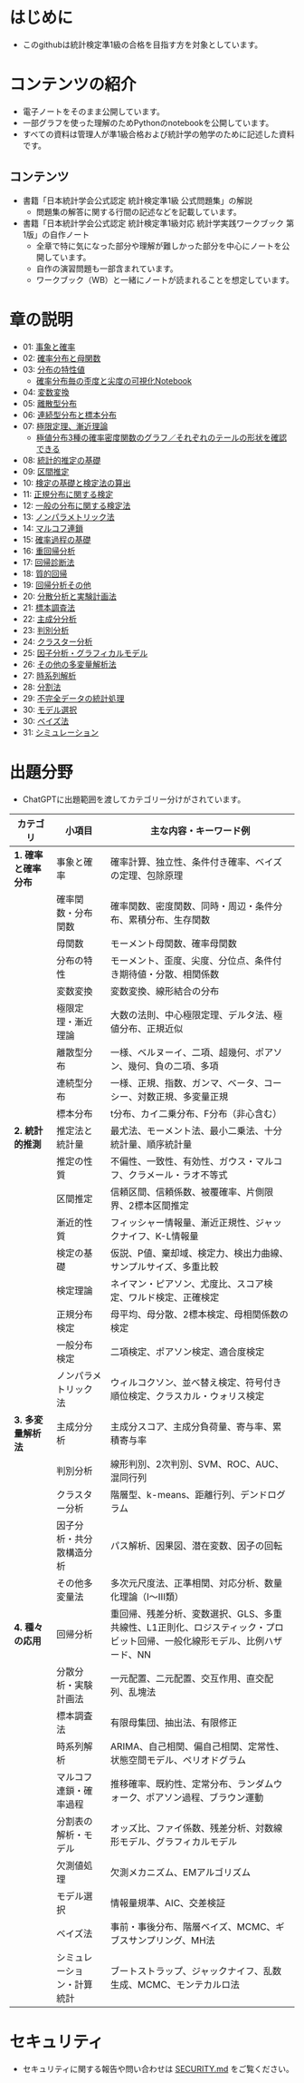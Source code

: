 # はじめに
* このgithubは統計検定準1級の合格を目指す方を対象としています。

# コンテンツの紹介
* 電子ノートをそのまま公開しています。
* 一部グラフを使った理解のためPythonのnotebookを公開しています。
* すべての資料は管理人が準1級合格および統計学の勉学のために記述した資料です。

## コンテンツ
* 書籍「日本統計学会公式認定 統計検定準1級 公式問題集」の解説
  * 問題集の解答に関する行間の記述などを記載しています。
* 書籍「日本統計学会公式認定 統計検定準1級対応 統計学実践ワークブック 第1版」の自作ノート
  * 全章で特に気になった部分や理解が難しかった部分を中心にノートを公開しています。
  * 自作の演習問題も一部含まれています。
  * ワークブック（WB）と一緒にノートが読まれることを想定しています。

# 章の説明
- 01: [事象と確率](./grade1semi_WB/chapter_1/)
- 02: [確率分布と母関数](./grade1semi_WB/chapter_2/)
- 03: [分布の特性値](./grade1semi_WB/chapter_3/)
  - [確率分布毎の歪度と尖度の可視化Notebook](./src/KurtosisAndShapSkewness.ipynb)
- 04: [変数変換](./grade1semi_WB/chapter_4/)
- 05: [離散型分布](./grade1semi_WB/chapter_5/)
- 06: [連続型分布と標本分布](./grade1semi_WB/chapter_6/)
- 07: [極限定理、漸近理論](./grade1semi_WB/chapter_7/)
  - [極値分布3種の確率密度関数のグラフ／それぞれのテールの形状を確認できる](./photo/Gumbel_Weibull_Frechet.jpg)
- 08: [統計的推定の基礎](./grade1semi_WB/chapter_8/)
- 09: [区間推定](./grade1semi_WB/chapter_9/)
- 10: [検定の基礎と検定法の算出](./grade1semi_WB/chapter_10/)
- 11: [正規分布に関する検定](./grade1semi_WB/chapter_11/)
- 12: [一般の分布に関する検定法](./grade1semi_WB/chapter_12/)
- 13: [ノンパラメトリック法](./grade1semi_WB/chapter_13/)
- 14: [マルコフ連鎖](./grade1semi_WB/chapter_14/)
- 15: [確率過程の基礎](./grade1semi_WB/chapter_15/)
- 16: [重回帰分析](./grade1semi_WB/chapter_16/)
- 17: [回帰診断法](./grade1semi_WB/chapter_17/)
- 18: [質的回帰](./grade1semi_WB/chapter_18/)
- 19: [回帰分析その他](./grade1semi_WB/chapter_19/)
- 20: [分散分析と実験計画法](./grade1semi_WB/chapter_20/)
- 21: [標本調査法](./grade1semi_WB/chapter_21/)
- 22: [主成分分析](./grade1semi_WB/chapter_22/)
- 23: [判別分析](./grade1semi_WB/chapter_23/)
- 24: [クラスター分析](./grade1semi_WB/chapter_24/)
- 25: [因子分析・グラフィカルモデル](./grade1semi_WB/chapter_25/)
- 26: [その他の多変量解析法](./grade1semi_WB/chapter_26/)
- 27: [時系列解析](./grade1semi_WB/chapter_27/)
- 28: [分割法](./grade1semi_WB/chapter_28/)
- 29: [不完全データの統計処理](./grade1semi_WB/chapter_29/)
- 30: [モデル選択](./grade1semi_WB/chapter_30/)
- 30: [ベイズ法](./grade1semi_WB/chapter_31/)
- 31: [シミュレーション](./grade1semi_WB/chapter_32/)

# 出題分野
* ChatGPTに出題範囲を渡してカテゴリー分けがされています。

| カテゴリ | 小項目 | 主な内容・キーワード例 |
|----------|--------|-------------------------|
| **1. 確率と確率分布** | 事象と確率 | 確率計算、独立性、条件付き確率、ベイズの定理、包除原理 |
| | 確率関数・分布関数 | 確率関数、密度関数、同時・周辺・条件分布、累積分布、生存関数 |
| | 母関数 | モーメント母関数、確率母関数 |
| | 分布の特性 | モーメント、歪度、尖度、分位点、条件付き期待値・分散、相関係数 |
| | 変数変換 | 変数変換、線形結合の分布 |
| | 極限定理・漸近理論 | 大数の法則、中心極限定理、デルタ法、極値分布、正規近似 |
| | 離散型分布 | 一様、ベルヌーイ、二項、超幾何、ポアソン、幾何、負の二項、多項 |
| | 連続型分布 | 一様、正規、指数、ガンマ、ベータ、コーシー、対数正規、多変量正規 |
| | 標本分布 | t分布、カイ二乗分布、F分布（非心含む） |
| **2. 統計的推測** | 推定法と統計量 | 最尤法、モーメント法、最小二乗法、十分統計量、順序統計量 |
| | 推定の性質 | 不偏性、一致性、有効性、ガウス・マルコフ、クラメール・ラオ不等式 |
| | 区間推定 | 信頼区間、信頼係数、被覆確率、片側限界、2標本区間推定 |
| | 漸近的性質 | フィッシャー情報量、漸近正規性、ジャックナイフ、K-L情報量 |
| | 検定の基礎 | 仮説、P値、棄却域、検定力、検出力曲線、サンプルサイズ、多重比較 |
| | 検定理論 | ネイマン・ピアソン、尤度比、スコア検定、ワルド検定、正確検定 |
| | 正規分布検定 | 母平均、母分散、2標本検定、母相関係数の検定 |
| | 一般分布検定 | 二項検定、ポアソン検定、適合度検定 |
| | ノンパラメトリック法 | ウィルコクソン、並べ替え検定、符号付き順位検定、クラスカル・ウォリス検定 |
| **3. 多変量解析法** | 主成分分析 | 主成分スコア、主成分負荷量、寄与率、累積寄与率 |
| | 判別分析 | 線形判別、2次判別、SVM、ROC、AUC、混同行列 |
| | クラスター分析 | 階層型、k-means、距離行列、デンドログラム |
| | 因子分析・共分散構造分析 | パス解析、因果図、潜在変数、因子の回転 |
| | その他多変量法 | 多次元尺度法、正準相関、対応分析、数量化理論（I〜III類） |
| **4. 種々の応用** | 回帰分析 | 重回帰、残差分析、変数選択、GLS、多重共線性、L1正則化、ロジスティック・プロビット回帰、一般化線形モデル、比例ハザード、NN |
| | 分散分析・実験計画法 | 一元配置、二元配置、交互作用、直交配列、乱塊法 |
| | 標本調査法 | 有限母集団、抽出法、有限修正 |
| | 時系列解析 | ARIMA、自己相関、偏自己相関、定常性、状態空間モデル、ペリオドグラム |
| | マルコフ連鎖・確率過程 | 推移確率、既約性、定常分布、ランダムウォーク、ポアソン過程、ブラウン運動 |
| | 分割表の解析・モデル | オッズ比、ファイ係数、残差分析、対数線形モデル、グラフィカルモデル |
| | 欠測値処理 | 欠測メカニズム、EMアルゴリズム |
| | モデル選択 | 情報量規準、AIC、交差検証 |
| | ベイズ法 | 事前・事後分布、階層ベイズ、MCMC、ギブスサンプリング、MH法 |
| | シミュレーション・計算統計 | ブートストラップ、ジャックナイフ、乱数生成、MCMC、モンテカルロ法 |

# セキュリティ
* セキュリティに関する報告や問い合わせは [SECURITY.md](./SECURITY.md) をご覧ください。
